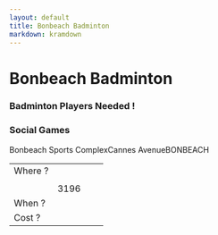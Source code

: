 ```yaml
---
layout: default
title: Bonbeach Badminton
markdown: kramdown
---
```

# Bonbeach Badminton
### Badminton Players Needed !
### Social Games
<table>
  <tr>
    <td>Where ?</td>Bonbeach Sports Complex<td></td><td></td><td></td>
  </tr>
  <tr>
    <td> </td>Cannes Avenue<td></td><td></td><td></td>
  </tr>
  </tr>
  <tr>
    <td> </td>BONBEACH<td>3196</td><td></td><td></td>
  </tr>
  <tr>
    <td>When ?</td><td></td><td></td><td></td>
  </tr>
  <tr>
    <td>Cost ?</td><td></td><td></td><td></td>
  </tr>
</table>

